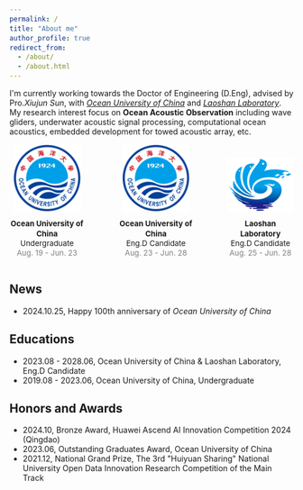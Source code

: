```yaml
---
permalink: /
title: "About me"
author_profile: true
redirect_from: 
  - /about/
  - /about.html
---
```


I'm currently working towards the Doctor of Engineering (D.Eng), advised by Pro.*Xiujun Sun*, with *[Ocean University of China](https://www.ouc.edu.cn/)* and *[Laoshan Laboratory](https://www.lsnl.cn/)*. My research interest focus on **Ocean Acoustic Observation** including wave gliders, underwater acoustic signal processing, computational ocean acoustics, embedded development for towed acoustic array, etc.





<div style="display: flex; justify-content: center; align-items: flex-end;">

  <!-- Ocean University of China 图片和字幕 -->
  <div style="text-align: center; margin-right: 60px;"> <!-- 增加间隔 -->
    <a href="http://www.ouc.edu.cn/main.htm">
      <img src="../images/ouc.png" alt="Ocean University of China" width="120">
    </a>
    <p style="font-size:10pt; line-height:1.3; margin-top: 10px;"> <!-- 增加顶部间距 -->
      <b>Ocean University of China</b><br>
      Undergraduate<br>
      <span style="color:#808080">Aug. 19 - Jun. 23</span>
    </p>
  </div>

  <!-- Ocean University of China 图片和字幕 -->
  <div style="text-align: center; margin-right: 60px;"> <!-- 增加间隔 -->
    <a href="http://www.ouc.edu.cn/main.htm">
      <img src="../images/ouc.png" alt="Ocean University of China" width="120">
    </a>
    <p style="font-size:10pt; line-height:1.3; margin-top: 10px;"> <!-- 增加顶部间距 -->
      <b>Ocean University of China</b><br>
      Eng.D Candidate<br>
      <span style="color:#808080">Aug. 23 - Jun. 28</span>
    </p>
  </div>
  
  <!-- National Laboratory 图片和字幕 -->
  <div style="text-align: center;">
    <a href="http://www.qnlm.ac/index">
      <img src="../images/laoshan.png" alt="National Laboratory" width="150">
    </a>
    <p style="font-size:10pt; line-height:1.3; margin-top: 10px;"> <!-- 增加顶部间距 -->
      <b>Laoshan Laboratory</b><br>
      Eng.D Candidate<br>
      <span style="color:#808080">Aug. 25 - Jun. 28</span>
    </p>
  </div>

</div>


## News
- 2024.10.25, Happy 100th anniversary of *Ocean University of China*


## Educations
- 2023.08 - 2028.06, Ocean University of China & Laoshan Laboratory, Eng.D Candidate
- 2019.08 - 2023.06, Ocean University of China, Undergraduate

## Honors and Awards
- 2024.10, Bronze Award, Huawei Ascend AI Innovation Competition 2024 (Qingdao)
- 2023.06, Outstanding Graduates Award, Ocean University of China
- 2021.12, National Grand Prize, The 3rd "Huiyuan Sharing" National University Open Data Innovation Research Competition of the Main Track



